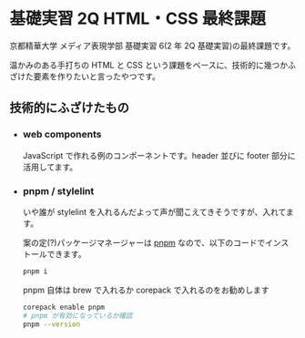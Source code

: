 # 基礎実習 2Q HTML・CSS 最終課題

京都精華大学 メディア表現学部 基礎実習 6(2 年 2Q 基礎実習)の最終課題です。

温かみのある手打ちの HTML と CSS という課題をベースに、技術的に幾つかふざけた要素を作りたいと言ったやつです。

## 技術的にふざけたもの

- ### web components

  JavaScript で作れる例のコンポーネントです。header 並びに footer 部分に活用してます。

- ### pnpm / stylelint

  いや誰が stylelint を入れるんだよって声が聞こえてきそうですが、入れてます。

  案の定(?)パッケージマネージャーは [pnpm](https://pnpm.io/ja/) なので、以下のコードでインストールできます。

  ```bash
  pnpm i
  ```

  pnpm 自体は brew で入れるか corepack で入れるのをお勧めします

  ```bash
  corepack enable pnpm
  # pnpm が有効になっているか確認
  pnpm --version
  ```
